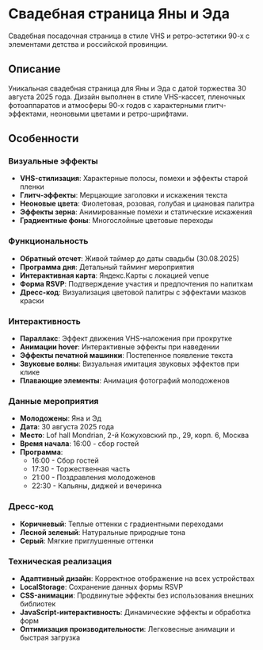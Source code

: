 # Свадебная страница Яны и Эда

Свадебная посадочная страница в стиле VHS и ретро-эстетики 90-х с элементами детства и российской провинции.

## Описание

Уникальная свадебная страница для Яны и Эда с датой торжества 30 августа 2025 года. Дизайн выполнен в стиле VHS-кассет, пленочных фотоаппаратов и атмосферы 90-х годов с характерными глитч-эффектами, неоновыми цветами и ретро-шрифтами.

## Особенности

### Визуальные эффекты
- **VHS-стилизация**: Характерные полосы, помехи и эффекты старой пленки
- **Глитч-эффекты**: Мерцающие заголовки и искажения текста
- **Неоновые цвета**: Фиолетовая, розовая, голубая и циановая палитра
- **Эффекты зерна**: Анимированные помехи и статические искажения
- **Градиентные фоны**: Многослойные цветовые переходы

### Функциональность
- **Обратный отсчет**: Живой таймер до даты свадьбы (30.08.2025)
- **Программа дня**: Детальный тайминг мероприятия
- **Интерактивная карта**: Яндекс.Карты с локацией venue
- **Форма RSVP**: Подтверждение участия и предпочтения по напиткам
- **Дресс-код**: Визуализация цветовой палитры с эффектами мазков краски

### Интерактивность
- **Параллакс**: Эффект движения VHS-наложения при прокрутке
- **Анимации hover**: Интерактивные эффекты при наведении
- **Эффекты печатной машинки**: Постепенное появление текста
- **Звуковые волны**: Визуальная имитация звуковых эффектов при клике
- **Плавающие элементы**: Анимация фотографий молодоженов

### Данные мероприятия
- **Молодожены**: Яна и Эд
- **Дата**: 30 августа 2025 года
- **Место**: Lof hall Mondrian, 2-й Кожуховский пр., 29, корп. 6, Москва
- **Время начала**: 16:00 - сбор гостей
- **Программа**: 
  - 16:00 - Сбор гостей
  - 17:30 - Торжественная часть
  - 21:00 - Поздравления молодоженов
  - 22:30 - Кальяны, диджей и вечеринка

### Дресс-код
- **Коричневый**: Теплые оттенки с градиентными переходами
- **Лесной зеленый**: Натуральные природные тона
- **Серый**: Мягкие приглушенные оттенки

### Техническая реализация
- **Адаптивный дизайн**: Корректное отображение на всех устройствах
- **LocalStorage**: Сохранение данных формы RSVP
- **CSS-анимации**: Продвинутые эффекты без использования внешних библиотек
- **JavaScript-интерактивность**: Динамические эффекты и обработка форм
- **Оптимизация производительности**: Легковесные анимации и быстрая загрузка 